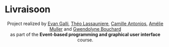 # Livraisoon

<p align=center>
  <span>Project realized by <a href="https://github.com/06Games">Evan Galli</a>, <a href="https://github.com/theoLassauniere">Théo Lassauniere</a>, <a href="https://github.com/CamilleAntonios">Camille Antonios</a>, <a href="https://github.com/AmelieMuller">Amélie Muller</a> and <a href="https://github.com/Gwend0lyne">Gwendolyne Bouchard</a> <br/>as part of the <b>Event-based programming and graphical user interface</b> course.</span>
</p>

